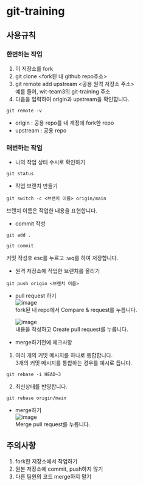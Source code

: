 # git-training

## 사용규칙

### 한번하는 작업

1. 이 저장소를 fork
2. git clone <fork된 내 github repo주소>
3. git remote add upstream <공용 원격 저장소 주소>  
   예를 들어, wit-team3의 git-training 주소
4. 다음을 입력하여 origin과 upstream을 확인합니다.

```git
git remote -v
```

- origin : 공용 repo를 내 계정에 fork한 repo
- upstream : 공용 repo

### 매번하는 작업

- 나의 작업 상태 수시로 확인하기

```git
git status
```

- 작업 브랜치 만들기

```git
git switch -c <브랜치 이름> origin/main
```

브랜치 이름은 작업한 내용을 표현합니다.

- commit 작성

```git
git add .
```

```git
git commit
```

커밋 작성후 esc를 누르고 :wq를 하여 저장합니다.

- 원격 저장소에 작업한 브랜치를 올리기

```git
git push origin <브랜치 이름>
```

- pull request 하기  
   ![image](https://user-images.githubusercontent.com/58525009/116854307-73701680-ac32-11eb-8a97-38125662837b.png)  
   fork된 내 repo에서 Compare & request를 누릅니다.

  ![image](https://user-images.githubusercontent.com/58525009/116854310-7539da00-ac32-11eb-8af1-63f0372f44b7.png)  
  내용을 작성하고 Create pull request를 누릅니다.

- merge하기전에 체크사항

1. 여러 개의 커밋 메시지를 하나로 통합합니다.  
   3개의 커밋 메시지를 통합하는 경우를 예시로 듭니다.

```git
git rebase -i HEAD~3
```

2. 최신상태를 반영합니다.

```git
git rebase origin/main
```

- merge하기  
  ![image](https://user-images.githubusercontent.com/58525009/116854315-7834ca80-ac32-11eb-855e-97c0408ea488.png)  
  Merge pull request를 누릅니다.

## 주의사항

1. fork한 저장소에서 작업하기
2. 원본 저장소에 commit, push하지 않기
3. 다른 팀원의 코드 merge하지 말기
